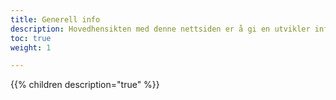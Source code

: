```yaml
---
title: Generell info
description: Hovedhensikten med denne nettsiden er å gi en utvikler informasjon om hvordan man kobler seg opp og benytter Sjøfartsdirektoratets datagrensesnitt. Ved bruk av våre datagrensesnitt kan man hente ut tilgjenglig informasjon, samt rapportere informasjon direkte integrert fra eksterne fagsystemer. Under følger mer generell informasjon om de ulike datagrensesnittene som Sjøfartsdirektoratet tilbyr. 
toc: true
weight: 1

---
```


{{% children description="true" %}}


